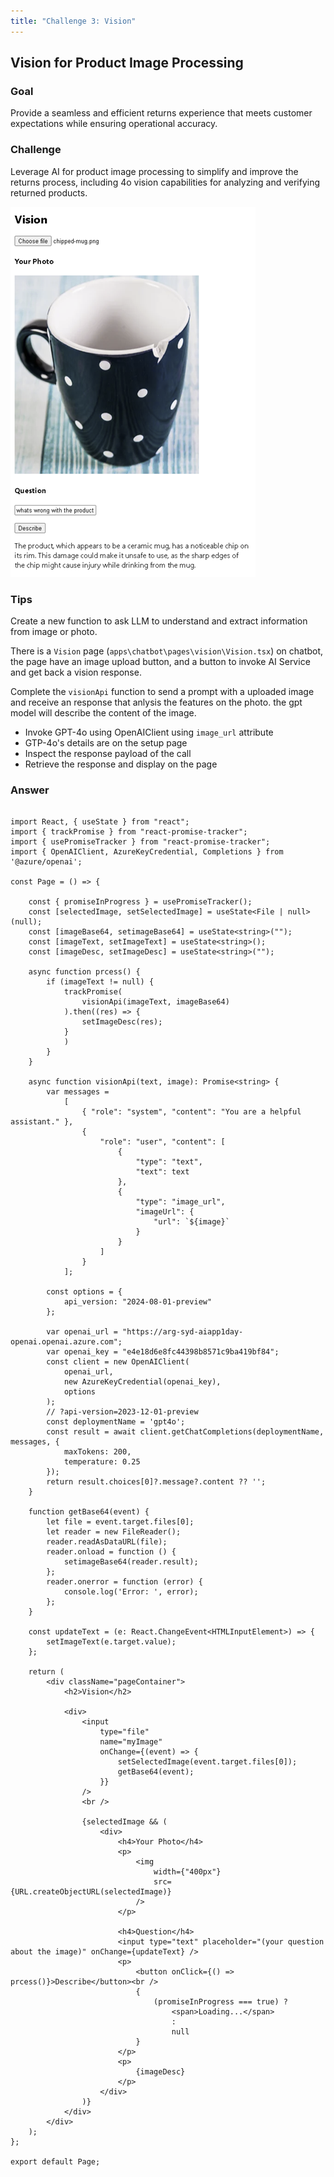 ```yaml
---
title: "Challenge 3: Vision"
---
```


## Vision for Product Image Processing

### Goal

Provide a seamless and efficient returns experience that meets customer expectations while ensuring operational accuracy.

### Challenge

Leverage AI for product image processing to simplify and improve the returns process, including 4o vision capabilities for analyzing and verifying returned products.

![Challenge](images/challenge-3.png)

### Tips

Create a new function to ask LLM to understand and extract information from image or photo. 

There is a `Vision` page (`apps\chatbot\pages\vision\Vision.tsx`) on chatbot, the page have an image upload button, and a button to invoke AI Service and get back a vision response.

Complete the `visionApi` function to send a prompt with a uploaded image and receive an response that anlysis the features on the photo. the gpt model will describe the content of the image.

- Invoke GPT-4o using OpenAIClient using `image_url` attribute
- GTP-4o's details are on the setup page
- Inspect the response payload of the call
- Retrieve the response and display on the page

### Answer

```

import React, { useState } from "react";
import { trackPromise } from "react-promise-tracker";
import { usePromiseTracker } from "react-promise-tracker";
import { OpenAIClient, AzureKeyCredential, Completions } from '@azure/openai';

const Page = () => {

    const { promiseInProgress } = usePromiseTracker();
    const [selectedImage, setSelectedImage] = useState<File | null>(null);
    const [imageBase64, setimageBase64] = useState<string>("");
    const [imageText, setImageText] = useState<string>();
    const [imageDesc, setImageDesc] = useState<string>("");

    async function prcess() {
        if (imageText != null) {
            trackPromise(
                visionApi(imageText, imageBase64)
            ).then((res) => {
                setImageDesc(res);
            }
            )
        }
    }

    async function visionApi(text, image): Promise<string> {
        var messages =
            [
                { "role": "system", "content": "You are a helpful assistant." },
                {
                    "role": "user", "content": [
                        {
                            "type": "text",
                            "text": text
                        },
                        {
                            "type": "image_url",
                            "imageUrl": {
                                "url": `${image}`
                            }
                        }
                    ]
                }
            ];

        const options = {
            api_version: "2024-08-01-preview"
        };

        var openai_url = "https://arg-syd-aiapp1day-openai.openai.azure.com";
        var openai_key = "e4e18d6e8fc44398b8571c9ba419bf84";
        const client = new OpenAIClient(
            openai_url,
            new AzureKeyCredential(openai_key),
            options
        );
        // ?api-version=2023-12-01-preview
        const deploymentName = 'gpt4o';
        const result = await client.getChatCompletions(deploymentName, messages, {
            maxTokens: 200,
            temperature: 0.25
        });
        return result.choices[0]?.message?.content ?? '';
    }

    function getBase64(event) {
        let file = event.target.files[0];
        let reader = new FileReader();
        reader.readAsDataURL(file);
        reader.onload = function () {
            setimageBase64(reader.result);
        };
        reader.onerror = function (error) {
            console.log('Error: ', error);
        };
    }

    const updateText = (e: React.ChangeEvent<HTMLInputElement>) => {
        setImageText(e.target.value);
    };

    return (
        <div className="pageContainer">
            <h2>Vision</h2>

            <div>
                <input
                    type="file"
                    name="myImage"
                    onChange={(event) => {
                        setSelectedImage(event.target.files[0]);
                        getBase64(event);
                    }}
                />
                <br />

                {selectedImage && (
                    <div>
                        <h4>Your Photo</h4>
                        <p>
                            <img
                                width={"400px"}
                                src={URL.createObjectURL(selectedImage)}
                            />
                        </p>

                        <h4>Question</h4>
                        <input type="text" placeholder="(your question about the image)" onChange={updateText} />
                        <p>
                            <button onClick={() => prcess()}>Describe</button><br />
                            {
                                (promiseInProgress === true) ?
                                    <span>Loading...</span>
                                    :
                                    null
                            }
                        </p>
                        <p>
                            {imageDesc}
                        </p>
                    </div>
                )}
            </div>
        </div>
    );
};

export default Page;

```
